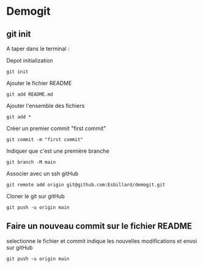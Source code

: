 # Demogit

## git init

A taper dans le terminal :


Depot initialization

`git init`


Ajouter le fichier README 

`git add README.md`

Ajouter l'ensemble des fichiers

`git add *`

Créer un premier commit "first commit"

`git commit -m "first commit"`

Indiquer que c'est une première branche

`git branch -M main`

Associer avec un ssh gitHub

`git remote add origin git@github.com:Esbillard/demogit.git`

Cloner le git sur gitHub

`git push -u origin main`

## Faire un nouveau commit sur le fichier README

selectionne le fichier et commit indique les nouvelles modifications et envoi sur gitHub

`git push -u origin main`
